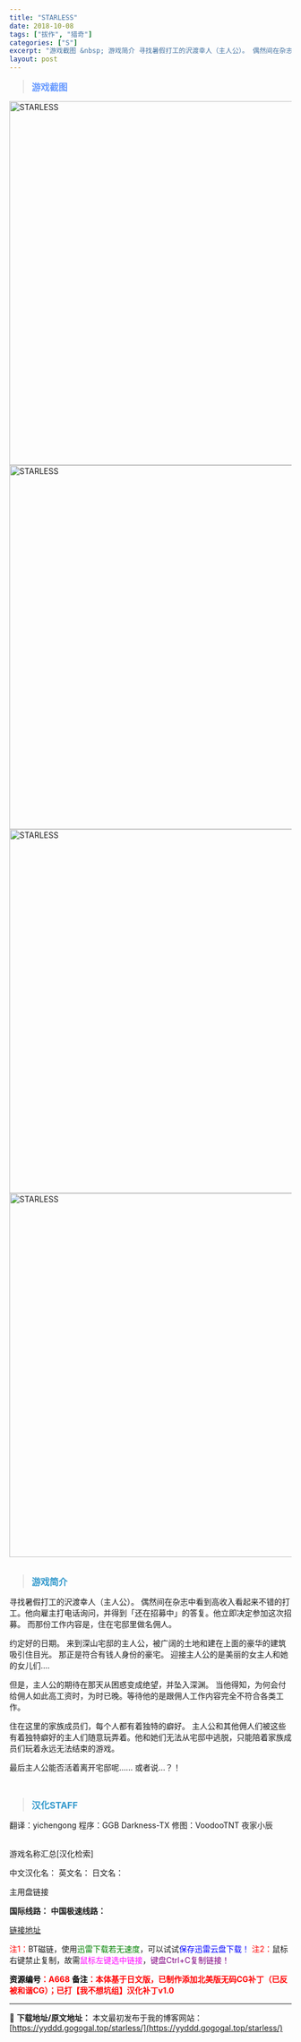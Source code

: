 ```yaml
---
title: "STARLESS"
date: 2018-10-08
tags: ["拔作", "猎奇"]
categories: ["S"]
excerpt: "游戏截图 &nbsp; 游戏简介 寻找暑假打工的沢渡幸人（主人公）。 偶然间在杂志中看到高收入看起来不错的打工。他向雇主打电话询问，并得到「还在招募中」的答复。他立即决定参加这次招募。 而那份工作内容是，住在宅邸里做名佣人。 约定好的日期。 来到深山宅邸的主人公，被广阔的土地和建在上面的豪华的建筑吸&hellip;"
layout: post
---
```


<div>
<blockquote><b><span style="font-size: 12pt; color: #6699ff;">游戏截图</span></b></blockquote>
<div><img title="点击放大" src="https://yyddd.gogogal.top/wp-content/uploads/2025/04/20250430_6811fbb3e8f59.webp" alt="STARLESS" width="650" /></div>
<div><img title="点击放大" src="https://yyddd.gogogal.top/wp-content/uploads/2025/04/20250430_6811fbb658725.webp" alt="STARLESS" width="650" /></div>
<div><img title="点击放大" src="https://yyddd.gogogal.top/wp-content/uploads/2025/04/20250430_6811fbb7aeb55.webp" alt="STARLESS" width="650" /></div>
<div><img title="点击放大" src="https://yyddd.gogogal.top/wp-content/uploads/2025/04/20250430_6811fbb95da57.webp" alt="STARLESS" width="650" /></div>
&nbsp;
<blockquote><b><span style="font-size: 12pt; color: #3399cc;">游戏简介</span></b></blockquote>
<div>寻找暑假打工的沢渡幸人（主人公）。
偶然间在杂志中看到高收入看起来不错的打工。他向雇主打电话询问，并得到「还在招募中」的答复。他立即决定参加这次招募。
而那份工作内容是，住在宅邸里做名佣人。

约定好的日期。
来到深山宅邸的主人公，被广阔的土地和建在上面的豪华的建筑吸引住目光。
那正是符合有钱人身份的豪宅。
迎接主人公的是美丽的女主人和她的女儿们....

但是，主人公的期待在那天从困惑变成绝望，并坠入深渊。
当他得知，为何会付给佣人如此高工资时，为时已晚。等待他的是跟佣人工作内容完全不符合各类工作。

住在这里的家族成员们，每个人都有着独特的癖好。
主人公和其他佣人们被这些有着独特癖好的主人们随意玩弄着。他和她们无法从宅邸中逃脱，只能陪着家族成员们玩着永远无法结束的游戏。

最后主人公能否活着离开宅邸呢......
或者说...？！</div>
&nbsp;
<blockquote><b><span style="font-size: 12pt; color: #3399cc;">汉化STAFF</span></b></blockquote>
<div>翻译：yichengong
程序：GGB Darkness-TX
修图：VoodooTNT 夜家小辰</div>
&nbsp;

游戏名称汇总[汉化检索]

中文汉化名：
英文名：
日文名：
</div>
<div class="panel panel-primary">
<div class="panel-heading">主用盘链接</div>
<div class="panel-body">

<b>国际线路：</b>
<b>中国极速线路：</b>

<!--wechatfans start-->

<a href="https://pan.xunlei.com/s/VOSF1qTyEQ_dYxUEgPLaN1NiA1?pwd=h6bc#">链接地址</a>

<!--wechatfans end-->
<span style="color: #ff0000;">注1：</span>BT磁链，使用<span style="color: #008000;">迅雷下载若无速度</span>，可以试试<span style="color: #0000ff;">保存迅雷云盘下载！</span>
<span style="color: #ff0000;">注2：</span>鼠标右键禁止复制，故需<span style="color: #ff00ff;">鼠标左键选中链接</span>，<span style="color: #800080;">键盘Ctrl+C复制链接！</span>

</div>
<div class="panel-footer"><span style="color: #ff0000;"><b><span style="color: #000000;">资源编号</span>：A668</b></span>
<span style="color: #ff0000;"><b><span style="color: #000000;">备注</span>：本体基于日文版，已制作添加北美版无码CG补丁（已反被和谐CG）；已打【我不想坑组】汉化补丁v1.0</b></span></div>
</div>

---
📖 **下载地址/原文地址：** 本文最初发布于我的博客网站：[https://yyddd.gogogal.top/starless/](https://yyddd.gogogal.top/starless/)

